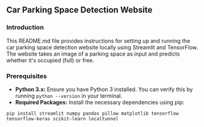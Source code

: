 ## Car Parking Space Detection Website

### Introduction

This README.md file provides instructions for setting up and running the car parking space detection website locally using Streamlit and TensorFlow. The website takes an image of a parking space as input and predicts whether it's occupied (full) or free.

### Prerequisites

- **Python 3.x:** Ensure you have Python 3 installed. You can verify this by running `python --version` in your terminal.
- **Required Packages:** Install the necessary dependencies using pip:

```pip install streamlit numpy pandas pillow matplotlib tensorflow tensorflow-keras scikit-learn localtunnel```
